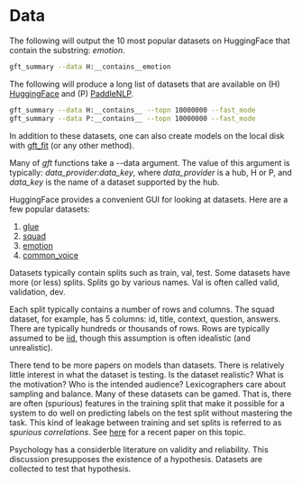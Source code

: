 # Data

The following will output the 10 most popular datasets on HuggingFace that contain the substring: <i>emotion</i>.

```sh
gft_summary --data H:__contains__emotion
```


The following will produce a long list of datasets that are available on
(H) <a href="https://huggingface.co/datasets">HuggingFace</a> and (P) <a
href="https://github.com/PaddlePaddle/PaddleNLP/tree/develop/paddlenlp/datasets">PaddleNLP</a>.

```sh
gft_summary --data H:__contains__ --topn 10000000 --fast_mode
gft_summary --data P:__contains__ --topn 10000000 --fast_mode
```

In addition to these datasets, one can also create models on the local disk with <a href="../functions/gft_fit.md">gft_fit</a> (or any other method).
<p>
Many of <i>gft</i> functions take a --data argument.  The value of this argument is typically: <i>data_provider</i>:<i>data_key</i>, where <i>data_provider</i> is a hub, H or P, and <i>data_key</i> is the name
of a dataset supported by the hub.
<p>
HuggingFace provides a convenient GUI for looking at datasets.  Here are a few popular datasets:
<ol>
<li><a href="https://huggingface.co/datasets/glue">glue</a></li>
<li><a href="https://huggingface.co/datasets/squad">squad</a></li>
<li><a href="https://huggingface.co/datasets/emotion">emotion</a></li>
<li><a href="https://huggingface.co/datasets/common_voice">common_voice</a></li>
</ol>
Datasets typically contain splits such as train, val, test.  Some datasets have more (or less) splits.  Splits go by various names.  Val is often called valid, validation, dev.
<p>

Each split typically contains a number of rows and columns.  The squad
dataset, for example, has 5 columns: id, title, context, question,
answers.  There are typically hundreds or thousands of rows.  Rows are
typically assumed to be <a
href="https://en.wikipedia.org/wiki/Independent_and_identically_distributed_random_variables">iid</a>,
though this assumption is often idealistic (and unrealistic).

<p>

There tend to be more papers on models than datasets.  There is
relatively little interest in what the dataset is testing.  Is the
dataset realistic?  What is the motivation?  Who is the intended
audience?  Lexicographers care about sampling and balance.  Many of
these datasets can be gamed.  That is, there are often (spurious) features in the training split
that make it possible for a system to do well on predicting labels on the test split without
mastering the task.  This kind of leakage between training and set splits is referred to as <i>spurious
correlations</i>.  See <a href="http://proceedings.mlr.press/v119/sagawa20a.html">here</a> for a recent paper on this topic.

<p>
Psychology has a considerble literature on validity and reliability.  This discussion presupposes the existence of a hypothesis.  Datasets are collected
to test that hypothesis.
